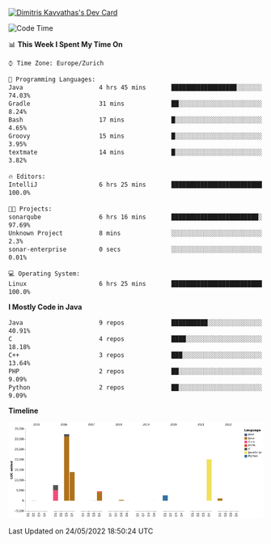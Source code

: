 <a href="https://app.daily.dev/JimR21"><img src="https://api.daily.dev/devcards/1a6ea627b9cf4de4a4f1b5f5cac8c85e.png?r=t8i" width="400" alt="Dimitris Kavvathas's Dev Card"/></a>

<!--START_SECTION:waka-->
![Code Time](http://img.shields.io/badge/Code%20Time-3%2C461%20hrs%2016%20mins-blue)

📊 **This Week I Spent My Time On** 

```text
⌚︎ Time Zone: Europe/Zurich

💬 Programming Languages: 
Java                     4 hrs 45 mins       ██████████████████░░░░░░░   74.03% 
Gradle                   31 mins             ██░░░░░░░░░░░░░░░░░░░░░░░   8.24% 
Bash                     17 mins             █░░░░░░░░░░░░░░░░░░░░░░░░   4.65% 
Groovy                   15 mins             █░░░░░░░░░░░░░░░░░░░░░░░░   3.95% 
textmate                 14 mins             █░░░░░░░░░░░░░░░░░░░░░░░░   3.82%

🔥 Editors: 
IntelliJ                 6 hrs 25 mins       █████████████████████████   100.0%

🐱‍💻 Projects: 
sonarqube                6 hrs 16 mins       ████████████████████████░   97.69% 
Unknown Project          8 mins              ░░░░░░░░░░░░░░░░░░░░░░░░░   2.3% 
sonar-enterprise         0 secs              ░░░░░░░░░░░░░░░░░░░░░░░░░   0.01%

💻 Operating System: 
Linux                    6 hrs 25 mins       █████████████████████████   100.0%

```

**I Mostly Code in Java** 

```text
Java                     9 repos             ██████████░░░░░░░░░░░░░░░   40.91% 
C                        4 repos             ████░░░░░░░░░░░░░░░░░░░░░   18.18% 
C++                      3 repos             ███░░░░░░░░░░░░░░░░░░░░░░   13.64% 
PHP                      2 repos             ██░░░░░░░░░░░░░░░░░░░░░░░   9.09% 
Python                   2 repos             ██░░░░░░░░░░░░░░░░░░░░░░░   9.09%

```


**Timeline**

![Chart not found](https://raw.githubusercontent.com/JimR21/JimR21/master/charts/bar_graph.png) 


 Last Updated on 24/05/2022 18:50:24 UTC
<!--END_SECTION:waka-->

<!--
**JimR21/JimR21** is a ✨ _special_ ✨ repository because its `README.md` (this file) appears on your GitHub profile.

Here are some ideas to get you started:

- 🔭 I’m currently working on ...
- 🌱 I’m currently learning ...
- 👯 I’m looking to collaborate on ...
- 🤔 I’m looking for help with ...
- 💬 Ask me about ...
- 📫 How to reach me: ...
- 😄 Pronouns: ...
- ⚡ Fun fact: ...
-->
